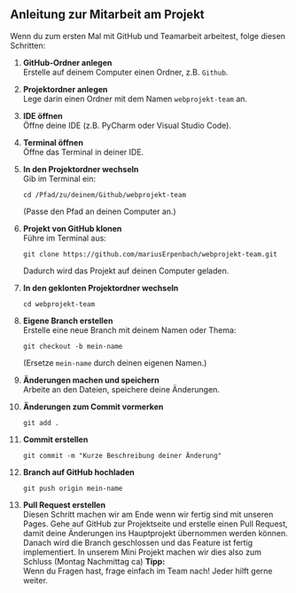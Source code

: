 ## Anleitung zur Mitarbeit am Projekt

Wenn du zum ersten Mal mit GitHub und Teamarbeit arbeitest, folge diesen Schritten:

1. **GitHub-Ordner anlegen**  
   Erstelle auf deinem Computer einen Ordner, z.B. `Github`.

2. **Projektordner anlegen**  
   Lege darin einen Ordner mit dem Namen `webprojekt-team` an.

3. **IDE öffnen**  
   Öffne deine IDE (z.B. PyCharm oder Visual Studio Code).

4. **Terminal öffnen**  
   Öffne das Terminal in deiner IDE.

5. **In den Projektordner wechseln**  
   Gib im Terminal ein:  
   ```
   cd /Pfad/zu/deinem/Github/webprojekt-team
   ```
   (Passe den Pfad an deinen Computer an.)

6. **Projekt von GitHub klonen**  
   Führe im Terminal aus:  
   ```
   git clone https://github.com/mariusErpenbach/webprojekt-team.git
   ```
   Dadurch wird das Projekt auf deinen Computer geladen.

7. **In den geklonten Projektordner wechseln**  
   ```
   cd webprojekt-team
   ```

8. **Eigene Branch erstellen**  
   Erstelle eine neue Branch mit deinem Namen oder Thema:  
   ```
   git checkout -b mein-name
   ```
   (Ersetze `mein-name` durch deinen eigenen Namen.)

9. **Änderungen machen und speichern**  
   Arbeite an den Dateien, speichere deine Änderungen.

10. **Änderungen zum Commit vormerken**  
    ```
    git add .
    ```

11. **Commit erstellen**  
    ```
    git commit -m "Kurze Beschreibung deiner Änderung"
    ```

12. **Branch auf GitHub hochladen**  
    ```
    git push origin mein-name
    ```

13. **Pull Request erstellen**  
    Diesen Schritt machen wir am Ende wenn wir fertig sind mit unseren Pages.
    Gehe auf GitHub zur Projektseite und erstelle einen Pull Request, damit deine Änderungen ins Hauptprojekt übernommen werden können.
    Danach wird die Branch geschlossen und das Feature ist fertig implementiert. In unserem Mini Projekt machen wir dies also zum Schluss (Montag Nachmittag ca)
**Tipp:**  
Wenn du Fragen hast, frage einfach im Team nach! Jeder hilft gerne weiter.